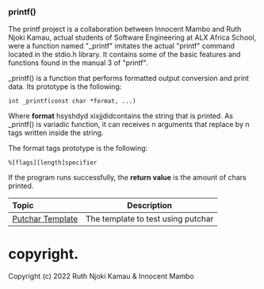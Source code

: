 ### printf()
The printf project is a collaboration between Innocent Mambo and Ruth Njoki Kamau, actual students of Software Engineering at ALX Africa School, were a function named "_printf" imitates the actual "printf" command located in the stdio.h library. It contains some of the basic features and functions found in the manual 3 of "printf".

_printf() is a function that performs formatted output conversion and print data. Its prototype is the following:

	int _printf(const char *format, ...)

Where **format** hsyshdyd xixjjdidcontains the string that is printed. As _printf() is variadic function, it can receives n arguments that replace by n tags written inside the string.

The format tags prototype is the following:

	%[flags][length]specifier
	
If the program runs successfully, the **return value** is the amount of chars printed.

| Topic | Description |
| :--- | :---: |
| [Putchar Template](https://github.com/KakaInnocent/printf/blob/master/_putchar.c) | The template to test using putchar |
# copyright.
Copyright (c) 2022 Ruth Njoki Kamau & Innocent Mambo
